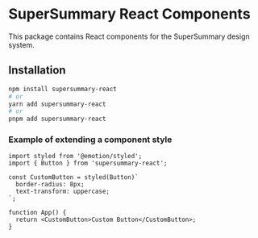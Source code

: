 # SuperSummary React Components

This package contains React components for the SuperSummary design system.

## Installation

```bash
npm install supersummary-react
# or
yarn add supersummary-react
# or
pnpm add supersummary-react
```

### Example of extending a component style

```tsx
import styled from '@emotion/styled';
import { Button } from 'supersummary-react';

const CustomButton = styled(Button)`
  border-radius: 8px;
  text-transform: uppercase;
`;

function App() {
  return <CustomButton>Custom Button</CustomButton>;
}
```

